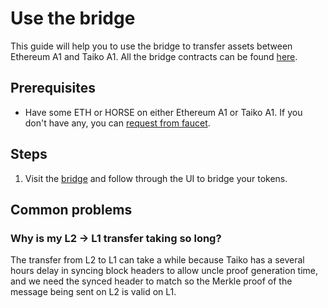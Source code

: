 # Use the bridge

This guide will help you to use the bridge to transfer assets between Ethereum A1 and Taiko A1. All the bridge contracts can be found [here](/docs/reference/testnet/contract-addresses).

## Prerequisites

- Have some ETH or HORSE on either Ethereum A1 or Taiko A1. If you don't have any, you can [request from faucet](/docs/guides/request-from-faucet).

## Steps

1. Visit the [bridge](https://bridge.a1.taiko.xyz/) and follow through the UI to bridge your tokens.

## Common problems

### Why is my L2 -> L1 transfer taking so long?

The transfer from L2 to L1 can take a while because Taiko has a several hours delay in syncing block headers to allow uncle proof generation time, and we need the synced header to match so the Merkle proof of the message being sent on L2 is valid on L1.
